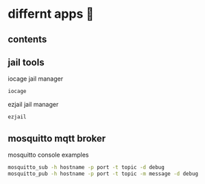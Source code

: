 <!-- omit in toc -->
# differnt apps 🥎

<!-- omit in toc -->
## contents

## jail tools

iocage jail manager

```sh
iocage 
```

ezjail jail manager

```sh
ezjail
```

## mosquitto mqtt broker

mosquitto console examples

```sh
mosquitto_sub -h hostname -p port -t topic -d debug
mosquitto_pub -h hostname -p port -t topic -m message -d debug 
```
